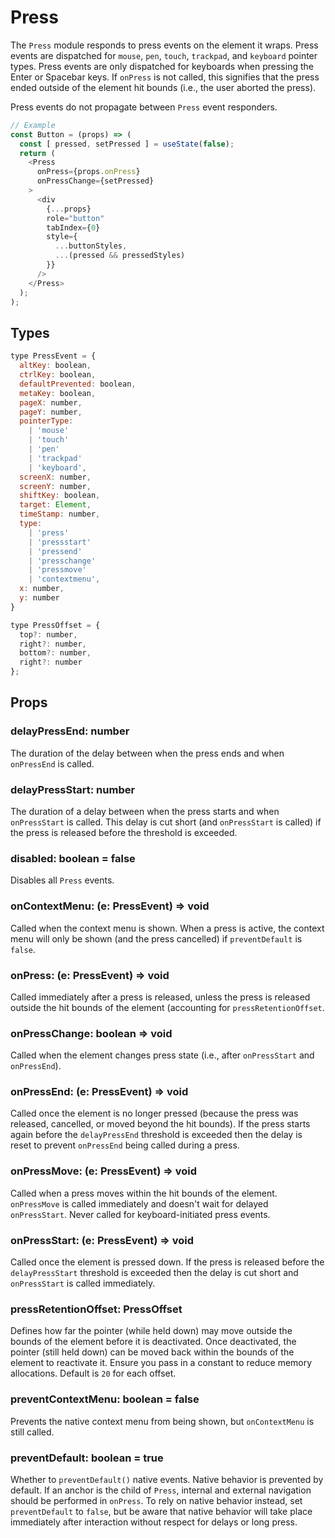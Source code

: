 # Press

The `Press` module responds to press events on the element it wraps. Press
events are dispatched for `mouse`, `pen`, `touch`, `trackpad`, and `keyboard`
pointer types. Press events are only dispatched for keyboards when pressing the
Enter or Spacebar keys. If `onPress` is not called, this signifies that the
press ended outside of the element hit bounds (i.e., the user aborted the
press).

Press events do not propagate between `Press` event responders.

```js
// Example
const Button = (props) => (
  const [ pressed, setPressed ] = useState(false);
  return (
    <Press
      onPress={props.onPress}
      onPressChange={setPressed}
    >
      <div
        {...props}
        role="button"
        tabIndex={0}
        style={
          ...buttonStyles,
          ...(pressed && pressedStyles)
        }}
      />
    </Press>
  );
);
```

## Types

```js
type PressEvent = {
  altKey: boolean,
  ctrlKey: boolean,
  defaultPrevented: boolean,
  metaKey: boolean,
  pageX: number,
  pageY: number,
  pointerType:
    | 'mouse'
    | 'touch'
    | 'pen'
    | 'trackpad'
    | 'keyboard',
  screenX: number,
  screenY: number,
  shiftKey: boolean,
  target: Element,
  timeStamp: number,
  type:
    | 'press'
    | 'pressstart'
    | 'pressend'
    | 'presschange'
    | 'pressmove'
    | 'contextmenu',
  x: number,
  y: number
}

type PressOffset = {
  top?: number,
  right?: number,
  bottom?: number,
  right?: number
};
```

## Props

### delayPressEnd: number

The duration of the delay between when the press ends and when `onPressEnd` is
called.

### delayPressStart: number

The duration of a delay between when the press starts and when `onPressStart` is
called. This delay is cut short (and `onPressStart` is called) if the press is
released before the threshold is exceeded.

### disabled: boolean = false

Disables all `Press` events.

### onContextMenu: (e: PressEvent) => void

Called when the context menu is shown. When a press is active, the context menu
will only be shown (and the press cancelled) if `preventDefault` is `false`.

### onPress: (e: PressEvent) => void

Called immediately after a press is released, unless the press is released
outside the hit bounds of the element (accounting for `pressRetentionOffset`.

### onPressChange: boolean => void

Called when the element changes press state (i.e., after `onPressStart` and
`onPressEnd`).

### onPressEnd: (e: PressEvent) => void

Called once the element is no longer pressed (because the press was released,
cancelled, or moved beyond the hit bounds). If the press starts again before the
`delayPressEnd` threshold is exceeded then the delay is reset to prevent
`onPressEnd` being called during a press.

### onPressMove: (e: PressEvent) => void

Called when a press moves within the hit bounds of the element. `onPressMove` is
called immediately and doesn't wait for delayed `onPressStart`. Never called for
keyboard-initiated press events.  

### onPressStart: (e: PressEvent) => void

Called once the element is pressed down. If the press is released before the
`delayPressStart` threshold is exceeded then the delay is cut short and
`onPressStart` is called immediately.

### pressRetentionOffset: PressOffset

Defines how far the pointer (while held down) may move outside the bounds of the
element before it is deactivated. Once deactivated, the pointer (still held
down) can be moved back within the bounds of the element to reactivate it.
Ensure you pass in a constant to reduce memory allocations. Default is `20` for
each offset.

### preventContextMenu: boolean = false

Prevents the native context menu from being shown, but `onContextMenu`
is still called.

### preventDefault: boolean = true

Whether to `preventDefault()` native events. Native behavior is prevented by
default. If an anchor is the child of `Press`, internal and external navigation
should be performed in `onPress`. To rely on native behavior instead, set
`preventDefault` to `false`, but be aware that native behavior will take place
immediately after interaction without respect for delays or long press.
